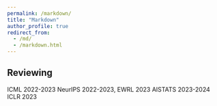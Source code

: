 ```yaml
---
permalink: /markdown/
title: "Markdown"
author_profile: true
redirect_from: 
  - /md/
  - /markdown.html
---
```


## Reviewing 

ICML 2022-2023 
NeurIPS 2022-2023,
EWRL 2023
AISTATS 2023-2024 
ICLR 2023

